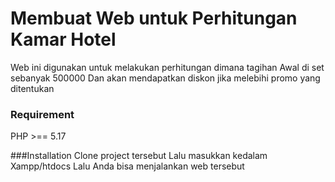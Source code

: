 # Membuat Web untuk Perhitungan Kamar Hotel

Web ini digunakan untuk melakukan perhitungan dimana tagihan Awal di set sebanyak 500000
Dan akan mendapatkan diskon jika melebihi promo yang ditentukan

### Requirement
PHP >== 5.17

###Installation
Clone project tersebut
Lalu masukkan kedalam Xampp/htdocs
Lalu Anda bisa menjalankan web tersebut

